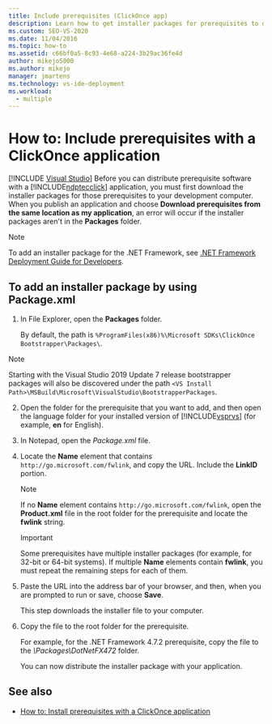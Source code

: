 ```yaml
---
title: Include prerequisites (ClickOnce app)
description: Learn how to get installer packages for prerequisites to distribute for your ClickOnce application for your development computer.
ms.custom: SEO-VS-2020
ms.date: 11/04/2016
ms.topic: how-to
ms.assetid: c66bf0a5-8c93-4e68-a224-3b29ac36fe4d
author: mikejo5000
ms.author: mikejo
manager: jmartens
ms.technology: vs-ide-deployment
ms.workload: 
  - multiple
---
```

# How to: Include prerequisites with a ClickOnce application

 [!INCLUDE [Visual Studio](~/includes/applies-to-version/vs-not-mac.md)]
Before you can distribute prerequisite software with a [!INCLUDE[ndptecclick](../deployment/includes/ndptecclick_md.md)] application, you must first download the installer packages for those prerequisites to your development computer. When you publish an application and choose **Download prerequisites from the same location as my application**, an error will occur if the installer packages aren't in the **Packages** folder.

> [!NOTE]
> To add an installer package for the .NET Framework, see [.NET Framework Deployment Guide for Developers](/dotnet/framework/deployment/deployment-guide-for-developers).

## <a name="Package"></a> To add an installer package by using Package.xml

1. In File Explorer, open the **Packages** folder.

    By default, the path is `%ProgramFiles(x86)%\Microsoft SDKs\ClickOnce Bootstrapper\Packages\`.

>[!NOTE]
> Starting with the Visual Studio 2019 Update 7 release bootstrapper packages will also be discovered under the path `<VS Install Path>\MSBuild\Microsoft\VisualStudio\BootstrapperPackages`.

2. Open the folder for the prerequisite that you want to add, and then open the language folder for your installed version of [!INCLUDE[vsprvs](../code-quality/includes/vsprvs_md.md)] (for example, **en** for English).

3. In Notepad, open the *Package.xml* file.

4. Locate the **Name** element that contains `http://go.microsoft.com/fwlink`, and copy the URL. Include the **LinkID** portion.

   > [!NOTE]
   > If no **Name** element contains `http://go.microsoft.com/fwlink`, open the **Product.xml** file in the root folder for the prerequisite and locate the **fwlink** string.

   > [!IMPORTANT]
   > Some prerequisites have multiple installer packages (for example, for 32-bit or 64-bit systems). If multiple **Name** elements contain **fwlink**, you must repeat the remaining steps for each of them.

5. Paste the URL into the address bar of your browser, and then, when you are prompted to run or save, choose **Save**.

    This step downloads the installer file to your computer.

6. Copy the file to the root folder for the prerequisite.

    For example, for the .NET Framework 4.7.2 prerequisite, copy the file to the *\Packages\DotNetFX472* folder.

    You can now distribute the installer package with your application.

## See also
- [How to: Install prerequisites with a ClickOnce application](../deployment/how-to-install-prerequisites-with-a-clickonce-application.md)
